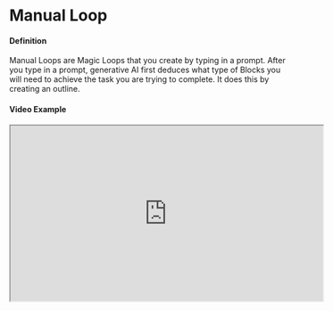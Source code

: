 # Manual Loop

#### Definition
Manual Loops are Magic Loops that you create by typing in a prompt. After you type in a prompt, generative AI first deduces what type of Blocks you will need to achieve the task you are trying to complete. It does this by creating an outline.

#### Video Example
<iframe width="560" height="315" src="https://www.youtube.com/embed/exampleVideo1" title="Manual Loop video" allow="accelerometer; autoplay; clipboard-write; encrypted-media; gyroscope; picture-in-picture" allowfullscreen></iframe>
